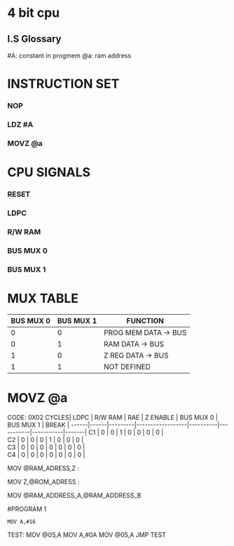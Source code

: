 # 4 bit cpu

## I.S Glossary
#A: constant in progmem
@a: ram address

# INSTRUCTION SET
### NOP
### LDZ #A
### MOVZ @a

# CPU SIGNALS
### RESET
### LDPC
### R/W RAM
### BUS MUX 0
### BUS MUX 1

# MUX TABLE

BUS MUX 0 | BUS MUX 1 | FUNCTION
----------|-----------|----------|   
0     |     0     |  PROG MEM DATA -> BUS 
0     |     1     |  RAM DATA -> BUS
1     |     0     |  Z REG DATA -> BUS
1     |     1     |  NOT DEFINED


# MOVZ @a
CODE: 0X02
CYCLES| LDPC | R/W RAM | RAE           | Z ENABLE | BUS MUX 0 | BUS MUX 1 | BREAK | 
------|------|---------|------------------|----------|-----------|-----------|-------|
C1    |  0   |    0    |        1         |    0     |      0    |     0     |   0   |   
C2    |  0   |    0    |        0         |    1     |      0    |     0     |   0   |    
C3    |  0   |    0    |        0         |    0     |      0    |     0     |   0   |        
C4    |  0   |    0    |        0         |    0     |      0    |     0     |   0   |


MOV @RAM_ADRESS,Z :

MOV Z,@ROM_ADRESS :

MOV @RAM_ADDRESS_A,@RAM_ADDRESS_B




#PROGRAM 1

    MOV A,#16
TEST:
    MOV @05,A
    MOV A,#0A
    MOV @05,A
    JMP TEST




